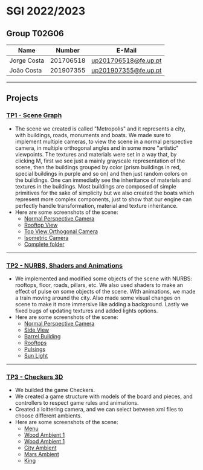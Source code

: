 # SGI 2022/2023

## Group T02G06
| Name             | Number    | E-Mail             |
| ---------------- | --------- | ------------------ |
| Jorge Costa         | 201706518 | up201706518@fe.up.pt                |
| João Costa         | 201907355 | up201907355@fe.up.pt             |

----

## Projects

### [TP1 - Scene Graph](tp1)

  - The scene we created is called "Metropolis" and it represents a city, with buildings, roads, monuments and boats. We made sure to implement multiple cameras, to view the scene in a normal perspective camera, in multiple orthogonal angles and in some more "artistic" viewpoints. The textures and materials were set in a way that, by clicking M, first we see just a mainly grayscale representation of the scene, then the buildings grouped by color (prism buildings in red, special buildings in purple and so on) and then just random colors on the buildings. One can immediatly see the inheritance of materials and textures in the buildings. Most buildings are composed of simple primitives for the sake of simplicity but we also created the boats which represent more complex components, just to show that our engine can perfectly handle transformation, material and texture inheritance.
  - Here are some screenshots of the scene:
    - [Normal Perspective Camera](tp1/screenshots/perspective_camera_initial.png)
    - [Rooftop View](tp1/screenshots/rooftop_view.png)
    - [Top View Orthogonal Camera](tp1/screenshots/orthogonal_camera.png)
    - [Isometric Camera](tp1/screenshots/isometric_view.png)
    - [Complete folder](tp1/screenshots)
----

### [TP2 - NURBS, Shaders and Animations](tp2)
  - We implemented and modified some objects of the scene with NURBS: rooftops, floor, roads, pillars, etc. We also used shaders to make an effect of pulse on some objects of the scene. With animations, we made a train moving around the city. Also made some visual changes on scene to make it more immersive like adding a background. Lastly we fixed bugs of updating textures and added lights options.
  - Here are some screenshots of the scene:
    - [Normal Perspective Camera](tp2/screenshots/tp2_perspective.png)
    - [Side View](tp2/screenshots/tp2_bridge.png)
    - [Barrel Building](tp2/screenshots/tp2_barrel.png)
    - [Rooftops](tp2/screenshots/tp2_rooftop.png)
    - [Pulsings](tp2/screenshots/tp2_pulsing.png)
    - [Sun Light](tp2/screenshots/tp2_sunlight.png)
----

### [TP3 - Checkers 3D](tp3)
  - We builded the game Checkers. 
  - We created a game structure with models of the board and pieces, and controllers to respect game rules and animations.
  - Created a loittering camera, and we can select between xml files to choose different ambients.
  - Here are some screenshots of the scene:
    - [Menu](tp3/screenshots/tp3_menu.png)
    - [Wood Ambient 1](tp3/screenshots/tp3_wood1.png)
    - [Wood Ambient 1](tp3/screenshots/tp3_wood2.png)
    - [City Ambient](tp3/screenshots/tp3_city.png)
    - [Mars Ambient](tp3/screenshots/tp3_mars.png)
    - [King](tp3/screenshots/tp3_dama.png)

